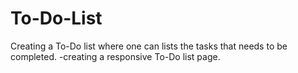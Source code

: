# To-Do-List
Creating a To-Do list where one can lists the tasks that needs to be completed.
-creating a responsive To-Do list page.
